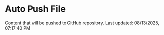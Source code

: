 # Auto Push File

Content that will be pushed to GitHub repository.
Last updated: 08/13/2025, 07:17:40 PM